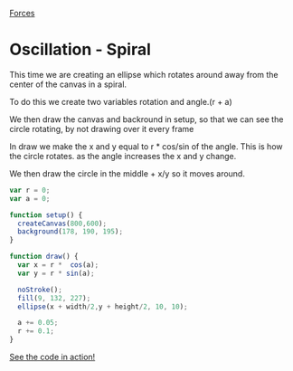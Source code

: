 [Forces](../)


# Oscillation - Spiral

This time we are creating an ellipse which rotates around away from the center of the canvas in a spiral.

To do this we create two variables rotation and angle.(r + a)

We then draw the canvas and backround in setup, so that we can see the circle rotating, by not drawing over it every frame

In draw we make the x and y equal to r * cos/sin of the angle. This is how the circle rotates. as the angle increases the x and y change.

We then draw the circle in the middle + x/y so it moves around.

```js
var r = 0;
var a = 0;

function setup() {
  createCanvas(800,600);
  background(178, 190, 195);
}

function draw() {
  var x = r *  cos(a);
  var y = r * sin(a);

  noStroke();
  fill(9, 132, 227); 
  ellipse(x + width/2,y + height/2, 10, 10);

  a += 0.05;
  r += 0.1;
}
```

[See the code in action!](sketch.html)